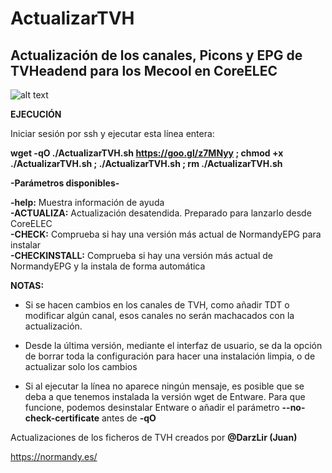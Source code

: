 # ActualizarTVH

## Actualización de los canales, Picons y EPG de TVHeadend para los Mecool en CoreELEC

![alt text](https://raw.githubusercontent.com/Mecool-KX/ActualizarTVH/master/ActualizarTVH.png)

**EJECUCIÓN**

Iniciar sesión por ssh y ejecutar esta línea entera:

**wget -qO ./ActualizarTVH.sh https://goo.gl/z7MNyy ; chmod +x ./ActualizarTVH.sh ; ./ActualizarTVH.sh ; rm ./ActualizarTVH.sh**


**-Parámetros disponibles-**<br/>

**-help:** Muestra información de ayuda<br/>
**-ACTUALIZA:** Actualización desatendida. Preparado para lanzarlo desde CoreELEC<br/>
**-CHECK:** Comprueba si hay una versión más actual de NormandyEPG para instalar<br/>
**-CHECKINSTALL:** Comprueba si hay una versión más actual de NormandyEPG y la instala de forma automática<br/>

**NOTAS:** 

- Si se hacen cambios en los canales de TVH, como añadir TDT o modificar algún canal, esos canales no serán machacados con la actualización.

- Desde la última versión, mediante el interfaz de usuario, se da la opción de borrar toda la configuración para hacer una instalación limpia, o de actualizar solo los cambios

- Si al ejecutar la línea no aparece ningún mensaje, es posible que se deba a que tenemos instalada la versión wget de Entware. Para que funcione, podemos desinstalar Entware o añadir el parámetro **--no-check-certificate** antes de **-qO**

Actualizaciones de los ficheros de TVH creados por **@DarzLir (Juan)**

https://normandy.es/
